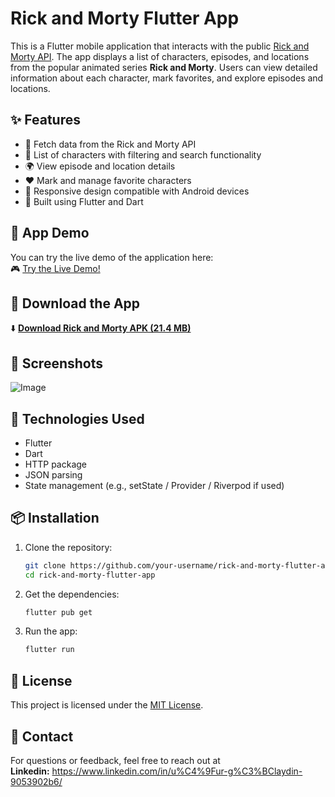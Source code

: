 # Rick and Morty Flutter App

This is a Flutter mobile application that interacts with the public [Rick and Morty API](https://rickandmortyapi.com/). The app displays a list of characters, episodes, and locations from the popular animated series **Rick and Morty**. Users can view detailed information about each character, mark favorites, and explore episodes and locations.


## ✨ Features

- 🧪 Fetch data from the Rick and Morty API
- 🧍 List of characters with filtering and search functionality
- 🌍 View episode and location details
- ❤️ Mark and manage favorite characters
- 🧭 Responsive design compatible with Android devices
- 🧱 Built using Flutter and Dart

## 🚀 App Demo

You can try the live demo of the application here:  
🎮 [Try the Live Demo!](https://flutter-rickandmorty-demo.netlify.app/)

## 📱 Download the App

⬇️ [**Download Rick and Morty APK (21.4 MB)**](https://github.com/UGURGULAYDIN/rick_and_morty_mobile_app/releases/download/v1.0.0/Rick_and_Morty_Mobile_App.apk)

## 📸 Screenshots

![Image](https://github.com/user-attachments/assets/4ee51b74-8af8-40f5-bb23-5c4bd64ee331)


## 🔧 Technologies Used

- Flutter
- Dart
- HTTP package
- JSON parsing
- State management (e.g., setState / Provider / Riverpod if used)


## 📦 Installation

1. Clone the repository:
   ```bash
   git clone https://github.com/your-username/rick-and-morty-flutter-app.git
   cd rick-and-morty-flutter-app
   ```
2. Get the dependencies:
   ```bash
   flutter pub get
   ```
3. Run the app:
   ```bash
   flutter run
   ```


## 📄 License

This project is licensed under the [MIT License](https://opensource.org/licenses/MIT).


## 📧 Contact

For questions or feedback, feel free to reach out at <br>**Linkedin:** https://www.linkedin.com/in/u%C4%9Fur-g%C3%BClaydin-9053902b6/
